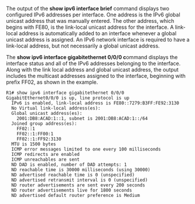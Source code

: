 The output of the **show ipv6 interface brief** command displays two configured IPv6 addresses per interface. One address is the IPv6 global unicast address that was manually entered. The other address, which begins with FE80, is the link-local unicast address for the interface. A link-local address is automatically added to an interface whenever a global unicast address is assigned. An IPv6 network interface is required to have a link-local address, but not necessarily a global unicast address.

The **show ipv6 interface gigabitethernet 0/0/0 c**ommand displays the interface status and all of the IPv6 addresses belonging to the interface. Along with the link local address and global unicast address, the output includes the multicast addresses assigned to the interface, beginning with prefix FF02, as shown in the example.

```
R1# show ipv6 interface gigabitethernet 0/0/0
GigabitEthernet0/0/0 is up, line protocol is up  
  IPv6 is enabled, link-local address is FE80::7279:B3FF:FE92:3130  
  No Virtual link-local address(es):  
  Global unicast address(es):    
    2001:DB8:ACAD:1::1, subnet is 2001:DB8:ACAD:1::/64  
  Joined group address(es):    
    FF02::1    
    FF02::1:FF00:1    
    FF02::1:FF92:3130  
  MTU is 1500 bytes  
  ICMP error messages limited to one every 100 milliseconds  
  ICMP redirects are enabled  
  ICMP unreachables are sent  
  ND DAD is enabled, number of DAD attempts: 1  
  ND reachable time is 30000 milliseconds (using 30000)  
  ND advertised reachable time is 0 (unspecified)  
  ND advertised retransmit interval is 0 (unspecified)  
  ND router advertisements are sent every 200 seconds  
  ND router advertisements live for 1800 seconds  
  ND advertised default router preference is Medium
```
